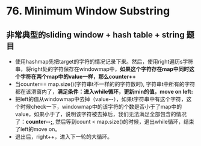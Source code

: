 # 76. Minimum Window Substring

## 非常典型的sliding window + hash table + string 题目

* 使用hashmap先把target的字符的情况记录下来。然后，使用right遍历s字符串，将right处的字符保存在windowmap中，**如果这个字符存在map中同时这个字符在两个map中的value一样，那么counter++**
* 当counter== map.size()(字符串t不一样的的字符数时), 字符串t中所有的字符都在该滑窗内了，**满足条件：进入while循环，更新min的值，move on left:**
* 把left的值从windowmap中去掉（value--），如果t字符串中有这个字符，这个时候check一下，windowmap中的该字符的个数是否小于了map中的value，如果小于了，说明该字符被去掉后，我们无法满足全部包含的情况了：**counter--;**, 然后等到count < map.size()的时候，退出while循环，结束了left的move on。
* 退出后，right++，进入下一轮的大循环。
